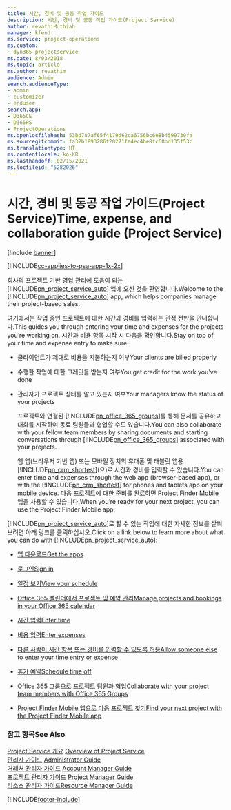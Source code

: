 ```yaml
---
title: 시간, 경비 및 공동 작업 가이드
description: 시간, 경비 및 공동 작업 가이드(Project Service)
author: revathiMuthiah
manager: kfend
ms.service: project-operations
ms.custom:
- dyn365-projectservice
ms.date: 8/03/2018
ms.topic: article
ms.author: revathim
audience: Admin
search.audienceType:
- admin
- customizer
- enduser
search.app:
- D365CE
- D365PS
- ProjectOperations
ms.openlocfilehash: 53bd787af65f4179d62ca6756bc6e8b4599730fa
ms.sourcegitcommit: fa32b1893286f20271fa4ec4be8fc68bd135f53c
ms.translationtype: HT
ms.contentlocale: ko-KR
ms.lasthandoff: 02/15/2021
ms.locfileid: "5282026"
---
```

# <a name="time-expense-and-collaboration-guide-project-service"></a><span data-ttu-id="00de6-103">시간, 경비 및 동공 작업 가이드(Project Service)</span><span class="sxs-lookup"><span data-stu-id="00de6-103">Time, expense, and collaboration guide (Project Service)</span></span>

[!include [banner](../includes/psa-now-project-operations.md)]

[!INCLUDE[cc-applies-to-psa-app-1x-2x](../includes/cc-applies-to-psa-app-1x-2x.md)]

<span data-ttu-id="00de6-104">회사의 프로젝트 기반 영업 관리에 도움이 되는 [!INCLUDE[pn_project_service_auto](../includes/pn-project-service-auto.md)] 앱에 오신 것을 환영합니다.</span><span class="sxs-lookup"><span data-stu-id="00de6-104">Welcome to the [!INCLUDE[pn_project_service_auto](../includes/pn-project-service-auto.md)] app, which helps companies manage their project-based sales.</span></span> 
  
 <span data-ttu-id="00de6-105">여기에서는 작업 중인 프로젝트에 대한 시간과 경비를 입력하는 관정 전반을 안내합니다.</span><span class="sxs-lookup"><span data-stu-id="00de6-105">This guides you through entering your time and expenses for the projects you’re working on.</span></span> <span data-ttu-id="00de6-106">시간과 비용 항목 시작 시 다음을 확인합니다.</span><span class="sxs-lookup"><span data-stu-id="00de6-106">Stay on top of your time and expense entry to make sure:</span></span>  
  
- <span data-ttu-id="00de6-107">클라이언트가 제대로 비용을 지불하는지 여부</span><span class="sxs-lookup"><span data-stu-id="00de6-107">Your clients are billed properly</span></span>  
  
- <span data-ttu-id="00de6-108">수행한 작업에 대한 크레딧을 받는지 여부</span><span class="sxs-lookup"><span data-stu-id="00de6-108">You get credit for the work you’ve done</span></span>  
  
- <span data-ttu-id="00de6-109">관리자가 프로젝트 상태를 알고 있는지 여부</span><span class="sxs-lookup"><span data-stu-id="00de6-109">Your managers know the status of your projects</span></span>  
  
  <span data-ttu-id="00de6-110">프로젝트와 연결된 [!INCLUDE[pn_office_365_groups](../includes/pn-office-365-groups.md)]를 통해 문서를 공유하고 대화를 시작하여 동료 팀원들과 협업할 수도 있습니다.</span><span class="sxs-lookup"><span data-stu-id="00de6-110">You can also collaborate with your fellow team members by sharing documents and starting conversations through [!INCLUDE[pn_office_365_groups](../includes/pn-office-365-groups.md)] associated with your projects.</span></span>  
  
  <span data-ttu-id="00de6-111">웹 앱(브라우저 기반 앱) 또는 모바일 장치의 휴대폰 및 태블릿 앱용 [!INCLUDE[pn_crm_shortest](../includes/pn-crm-shortest.md)](으)로 시간과 경비를 입력할 수 있습니다.</span><span class="sxs-lookup"><span data-stu-id="00de6-111">You can enter time and expenses through the web app (browser-based app), or with the [!INCLUDE[pn_crm_shortest](../includes/pn-crm-shortest.md)] for phones and tablets app on your mobile device.</span></span> <span data-ttu-id="00de6-112">다음 프로젝트에 대한 준비를 완료하면 Project Finder Mobile 앱을 사용할 수 있습니다.</span><span class="sxs-lookup"><span data-stu-id="00de6-112">When you’re ready for your next project, you can use the Project Finder Mobile app.</span></span>  
  
<span data-ttu-id="00de6-113">[!INCLUDE[pn_project_service_auto](../includes/pn-project-service-auto.md)]로 할 수 있는 작업에 대한 자세한 정보를 살펴보려면 아래 링크를 클릭하십시오.</span><span class="sxs-lookup"><span data-stu-id="00de6-113">Click on a link below to learn more about what you can do with [!INCLUDE[pn_project_service_auto](../includes/pn-project-service-auto.md)]:</span></span>  
  
-   [<span data-ttu-id="00de6-114">앱 다운로드</span><span class="sxs-lookup"><span data-stu-id="00de6-114">Get the apps</span></span>](../psa/get-apps.md)  
  
-   [<span data-ttu-id="00de6-115">로그인</span><span class="sxs-lookup"><span data-stu-id="00de6-115">Sign in</span></span>](../psa/sign-in.md)  
  
-   [<span data-ttu-id="00de6-116">일정 보기</span><span class="sxs-lookup"><span data-stu-id="00de6-116">View your schedule</span></span>](../psa/view-schedule.md)  
  
-   [<span data-ttu-id="00de6-117">Office 365 캘린더에서 프로젝트 및 예약 관리</span><span class="sxs-lookup"><span data-stu-id="00de6-117">Manage projects and bookings in your Office 365 calendar</span></span>](../psa/manage-project-bookings-office-365-calendar.md)  
  
-   [<span data-ttu-id="00de6-118">시간 입력</span><span class="sxs-lookup"><span data-stu-id="00de6-118">Enter time</span></span>](../psa/enter-time.md)  
  
-   [<span data-ttu-id="00de6-119">비용 입력</span><span class="sxs-lookup"><span data-stu-id="00de6-119">Enter expenses</span></span>](../psa/enter-expenses.md)  
  
-   [<span data-ttu-id="00de6-120">다른 사람이 시간 항목 또는 경비를 입력할 수 있도록 허용</span><span class="sxs-lookup"><span data-stu-id="00de6-120">Allow someone else to enter your time entry or expense</span></span>](../psa/allow-someone-else-enter-time-entry-expense.md)  
  
-   [<span data-ttu-id="00de6-121">휴가 예약</span><span class="sxs-lookup"><span data-stu-id="00de6-121">Schedule time off</span></span>](../psa/schedule-time-off.md)  
  
-   [<span data-ttu-id="00de6-122">Office 365 그룹으로 프로젝트 팀원과 협업</span><span class="sxs-lookup"><span data-stu-id="00de6-122">Collaborate with your project team members with Office 365 Groups</span></span>](../psa/collaborate-project-team-members-office-365-groups.md)  
  
-   [<span data-ttu-id="00de6-123">Project Finder Mobile 앱으로 다음 프로젝트 찾기</span><span class="sxs-lookup"><span data-stu-id="00de6-123">Find your next project with the Project Finder Mobile app</span></span>](../psa/find-next-project-finder-mobile-app.md)  
  
### <a name="see-also"></a><span data-ttu-id="00de6-124">참고 항목</span><span class="sxs-lookup"><span data-stu-id="00de6-124">See Also</span></span>  
 <span data-ttu-id="00de6-125">[Project Service 개요](../psa/overview.md) </span><span class="sxs-lookup"><span data-stu-id="00de6-125">[Overview of Project Service](../psa/overview.md) </span></span>  
 <span data-ttu-id="00de6-126">[관리자 가이드](../psa/admin-guide.md) </span><span class="sxs-lookup"><span data-stu-id="00de6-126">[Administrator Guide](../psa/admin-guide.md) </span></span>  
 <span data-ttu-id="00de6-127">[거래처 관리자 가이드](../psa/account-manager-guide.md) </span><span class="sxs-lookup"><span data-stu-id="00de6-127">[Account Manager Guide](../psa/account-manager-guide.md) </span></span>  
 <span data-ttu-id="00de6-128">[프로젝트 관리자 가이드](../psa/project-manager-guide.md) </span><span class="sxs-lookup"><span data-stu-id="00de6-128">[Project Manager Guide](../psa/project-manager-guide.md) </span></span>  
 [<span data-ttu-id="00de6-129">리소스 관리자 가이드</span><span class="sxs-lookup"><span data-stu-id="00de6-129">Resource Manager Guide</span></span>](../psa/resource-manager-guide.md)   


[!INCLUDE[footer-include](../includes/footer-banner.md)]